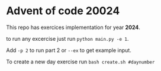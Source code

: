 # Advent of code 20024

This repo has exercices implementation for year **2024**.

to run any excercise just run `python main.py -e 1`.

Add `-p 2` to run part 2 or `--ex` to get example input.

To create a new day exercise run `bash create.sh #daynumber`
